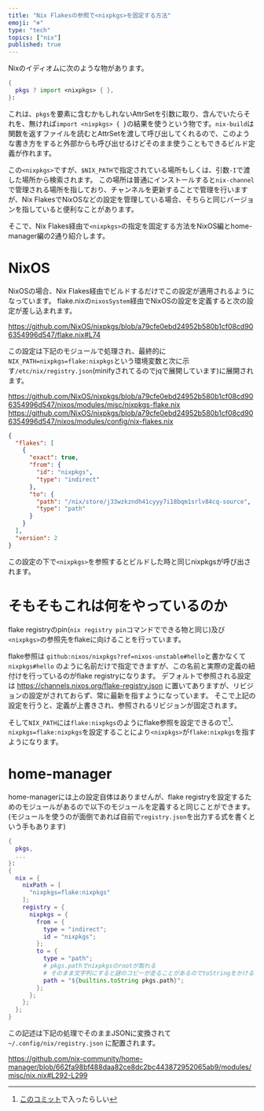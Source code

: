 ```yaml
---
title: "Nix Flakesの参照で<nixpkgs>を固定する方法"
emoji: "❄"
type: "tech"
topics: ["nix"]
published: true
---
```


Nixのイディオムに次のような物があります。

```nix
{
  pkgs ? import <nixpkgs> { },
}:
```

これは、`pkgs`を要素に含むかもしれないAttrSetを引数に取り、含んでいたらそれを、無ければ`import <nixpkgs> { }`の結果を使うという物です。`nix-build`は関数を返すファイルを読むとAttrSetを渡して呼び出してくれるので、このような書き方をすると外部からも呼び出せるけどそのまま使うこともできるビルド定義が作れます。

この`<nixpkgs>`ですが、`$NIX_PATH`で指定されている場所もしくは、引数`-I`で渡した場所から検索されます。
この場所は普通にインストールすると`nix-channel`で管理される場所を指しており、チャンネルを更新することで管理を行いますが、Nix FlakesでNixOSなどの設定を管理している場合、そちらと同じバージョンを指していると便利なことがあります。

そこで、Nix Flakes経由で`<nixpkgs>`の指定を固定する方法をNixOS編とhome-manager編の2通り紹介します。

# NixOS
NixOSの場合、Nix Flakes経由でビルドするだけでこの設定が適用されるようになっています。
flake.nixの`nixosSystem`経由でNixOSの設定を定義すると次の設定が差し込まれます。

https://github.com/NixOS/nixpkgs/blob/a79cfe0ebd24952b580b1cf08cd906354996d547/flake.nix#L74

この設定は下記のモジュールで処理され、最終的に`NIX_PATH=nixpkgs=flake:nixpkgs`という環境変数と次に示す`/etc/nix/registry.json`(minifyされてるのでjqで展開しています)に展開されます。

https://github.com/NixOS/nixpkgs/blob/a79cfe0ebd24952b580b1cf08cd906354996d547/nixos/modules/misc/nixpkgs-flake.nix
https://github.com/NixOS/nixpkgs/blob/a79cfe0ebd24952b580b1cf08cd906354996d547/nixos/modules/config/nix-flakes.nix

```json
{
  "flakes": [
    {
      "exact": true,
      "from": {
        "id": "nixpkgs",
        "type": "indirect"
      },
      "to": {
        "path": "/nix/store/j33wzkzndh41cyyy7i18bqm1srlv84cq-source",
        "type": "path"
      }
    }
  ],
  "version": 2
}
```

この設定の下で`<nixpkgs>`を参照するとビルドした時と同じnixpkgsが呼び出されます。

# そもそもこれは何をやっているのか
flake registryのpin(`nix registry pin`コマンドでできる物と同じ)及び`<nixpkgs>`の参照先をflakeに向けることを行っています。

flake参照は `github:nixos/nixpkgs?ref=nixos-unstable#hello`と書かなくて`nixpkgs#hello` のように名前だけで指定できますが、この名前と実際の定義の紐付けを行っているのがflake registryになります。
デフォルトで参照される設定は https://channels.nixos.org/flake-registry.json に置いてありますが、リビジョンの設定がされておらず、常に最新を指すようになっています。
そこで上記の設定を行うと、定義が上書きされ、参照されるリビジョンが固定されます。

そして`NIX_PATH`には`flake:nixpkgs`のようにflake参照を設定できるので[^commit]、`nixpkgs=flake:nixpkgs`を設定することにより`<nixpkgs>`が`flake:nixpkgs`を指すようになります。

# home-manager
home-managerには上の設定自体はありませんが、flake registryを設定するためのモジュールがあるので以下のモジュールを定義すると同じことができます。(モジュールを使うのが面倒であれば自前で`registry.json`を出力する式を書くという手もあります)

```nix
{
  pkgs,
  ...
}:
{
  nix = {
    nixPath = [
      "nixpkgs=flake:nixpkgs"
    ];
    registry = {
      nixpkgs = {
        from = {
          type = "indirect";
          id = "nixpkgs";
        };
        to = {
          type = "path";
          # pkgs.pathでnixpkgsのrootが取れる
          # そのまま文字列にすると謎のコピーが走ることがあるのでtoStringをかける
          path = "${builtins.toString pkgs.path}";
        };
      };
    };
  };
} 
```

この記述は下記の処理でそのままJSONに変換されて `~/.config/nix/registry.json` に配置されます。

https://github.com/nix-community/home-manager/blob/662fa98bf488daa82ce8dc2bc443872952065ab9/modules/misc/nix.nix#L292-L299

[^commit]: [このコミット](https://github.com/NixOS/nix/commit/fd0ed7511818ba871dc3e28796ec1d0ca57b22ec)で入ったらしい
